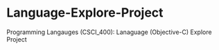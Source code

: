 # Language-Explore-Project
Programming Langauges (CSCI_400): Lanaguage (Objective-C) Explore Project
